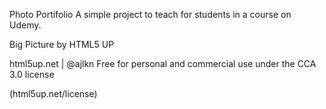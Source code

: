 Photo Portifolio
A simple project to teach for students in a course on Udemy.

Big Picture by HTML5 UP

html5up.net | @ajlkn Free for personal and commercial use under the CCA 3.0 license 

(html5up.net/license)